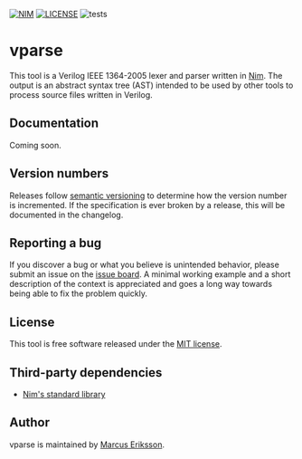 [![NIM](https://img.shields.io/badge/Nim-1.2.6-orange.svg?style=flat-square)](https://nim-lang.org)
[![LICENSE](https://img.shields.io/badge/license-MIT-blue.svg?style=flat-square)](https://opensource.org/licenses/MIT)
![tests](https://github.com/sthenic/vparse/workflows/tests/badge.svg)

# vparse
This tool is a Verilog IEEE 1364-2005 lexer and parser written in [Nim](https://nim-lang.org). The output is an abstract syntax tree (AST) intended to be used
by other tools to process source files written in Verilog.

## Documentation
Coming soon.

## Version numbers
Releases follow [semantic versioning](https://semver.org/) to determine how the version number is incremented. If the specification is ever broken by a release, this will be documented in the changelog.

## Reporting a bug
If you discover a bug or what you believe is unintended behavior, please submit an issue on the [issue board](https://github.com/sthenic/vparse/issues). A minimal working example and a short description of the context is appreciated and goes a long way towards being able to fix the problem quickly.

## License
This tool is free software released under the [MIT license](https://opensource.org/licenses/MIT).

## Third-party dependencies

* [Nim's standard library](https://github.com/nim-lang/Nim)

## Author
vparse is maintained by [Marcus Eriksson](mailto:marcus.jr.eriksson@gmail.com).
